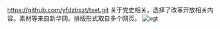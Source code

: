 https://github.com/yfdzbxzt/txet.git
关于党史相关，选择了改革开放相关内容。素材等来自新华网。排版形式取自多个网页。
![xgt](https://user-images.githubusercontent.com/106081048/170002346-20a6df14-d7f2-4a08-87b8-1bba19e90521.jpeg)
